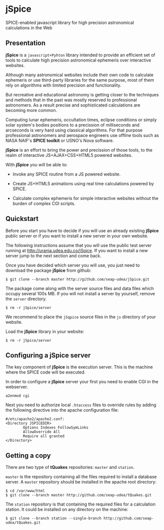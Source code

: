 # jSpice
SPICE-enabled javascript library for high precision astronomical calculations in the Web

Presentation
------------

**jSpice** is a ``javascript+Pyhton`` library intended to provide an
efficient set of tools to calculate high precision astronomical
ephemeris over interactive websites.

Although many astronomical websites include their own code to
calculate ephemeris or use third-party libraries for the same purpose,
most of them rely on algorithms with limited precision and
functionality.

But recreative and educational astronomy is getting closer to the
techniques and methods that in the past was mostly reserved to
professional astronomers.  As a result precise and sophisticated
calculations are becoming more common.

Computing lunar ephemeris, occultation times, eclipse conditions or
simply solar system's bodies positions to a precission of milliseconds
and arcseconds is very hard using classical algorithms.  For that
purpose professional astronomers and aerospace engineers use offline
tools such as NASA NAIF's **SPICE toolkit** or USNO's Nova software.

**jSpice** is an effort to bring the power and precission of those
tools, to the realm of interactive JS+AJAX+CSS+HTML5 powered websites.

With **jSpice** you will be able to:

- Invoke any SPICE routine from a JS powered website. 

- Create JS+HTML5 animations using real time calculations powered by
  SPICE.

- Calculate complex ephemeris for simple interactive websites without
  the burden of complex CGI scripts.

Quickstart
----------

Before you start you have to decide if you will use an already
existing **jSpice** public server or if you want to install a new
server in your own website.

The following instructions assume that you will use the public test
server running at http://urania.udea.edu.co/jSpice.  If you want to
install a new server jump to the next section and come back.

Once you have decided which server you will use, you just need to
download the package **jSpice** from github:

```
$ git clone --branch master http://github.com/seap-udea/jSpice.git
```

The package come along with the server source files and data files
which occupy several 100s MB.  If you will not install a server by
yourself, remove the ``server`` directory.

```
$ rm -r jSpice/server
```

We recommend to place the ``jSqpice`` source files in the ``js``
directory of your website.

Load the **jSpice** library in your website:

```
$ rm -r jSpice/server
```

Configuring a jSpice server
---------------------------

The key component of **jSpice** is the execution server.  This is the
machine where the SPICE code will be executed.

In order to configure a **jSpice** server your first you need to
enable CGI in the webserver. 

```   
a2enmod cgi
```

Next you need to authorize local ``.htaccess`` files to override rules
by adding the following directive into the apache configuration file:

```
#/etc/apache2/apache2.conf:
<Directory JSPICEDIR>
        Options Indexes FollowSymLinks
        AllowOverride All
        Require all granted
</Directory>
```

Getting a copy
--------------

There are two type of **tQuakes** repositories: ``master`` and
``station``. 

``master`` is the repository containing all the files required to
install a database server. A ``master`` repository should be installed
in the apache root directory:

```
$ cd /var/www/html
$ git clone --branch master http://github.com/seap-udea/tQuakes.git
```

The ``station`` repository is that containing the required files for a
calculation station.  It could be installed on any directory on the machine:

```
$ git clone --branch station --single-branch http://github.com/seap-udea/tQuakes.git
```
